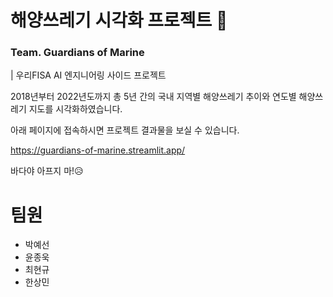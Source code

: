 # 해양쓰레기 시각화 프로젝트 🌊
<h3>Team. Guardians of Marine</h3>
| 우리FISA AI 엔지니어링 사이드 프로젝트

2018년부터 2022년도까지 총 5년 간의 국내 지역별 해양쓰레기 추이와 연도별 해양쓰레기 지도를 시각화하였습니다.

아래 페이지에 접속하시면 프로젝트 결과물을 보실 수 있습니다.

https://guardians-of-marine.streamlit.app/

바다야 아프지 마!😥

# 팀원
- 박예선
- 윤종욱
- 최현규
- 한상민
